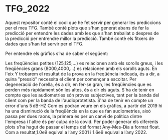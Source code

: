 # TFG_2022
Aquest repositor conté el codi que he fet servir per generar les prediccions per el meu TFG. També conté plots que s'han generat abans de fer la predicció per entendre les dades amb les que s'han treballat o despres de la predicció per entrendre millor la predicció.
També contè els fitxers de dades que s'han fet servir per el TFG. 


Per entendre els gràfics s’ha de saber el següent:

Les freqüències petites (125,125,...) es relacionen amb els sorolls greus, i les freqüències grans (8000,4000,...) es relacionen amb els sorolls aguts. En l'eix Y trobarem el resultat de la prova en la freqüència indicada, és a dir, a quina "pressió" necessita el client per començar a escoltar. Per degeneració de l'orella, és a dir, en fer-se gran, les freqüències que es perden més ràpidament són les altes, és a dir els aguts.
S'ha de tenir en compte que les audiometries són proves subjectives, tant per la banda del client com per la banda de l'audioprotetista. S'ha de tenir en compte un error d'uns 5 dB-HZ
Com es podran veure en els gràfics, a partir del 2019 hi ha una disminució de la freqüència en la que es fan audiometries, això passa per dues raons, la primera és per un canvi de política dintre l'empresa i l'altre és per culpa de la covid.
Per poder generar els diferents plots s’ha hagut de passar el temps del format Any-Mes-Dia a format float. Com a resultat,1.0e9 equival a l’any 2001 i 1.6e9 equival a l’any 2022. 
